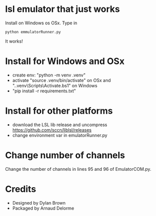 # lsl emulator that just works

Install on Windows os OSx.
Type in

```
python emmulatorRunner.py
```

It works!

# Install for Windows and OSx
- create env: "python -m venv .venv"
- activate "source .venv/bin/activate" on OSx and ".\.venv\Scripts\Activate.bs1" on Windows
- "pip install -r requirements.txt"

# Install for other platforms
- download the LSL lib release and uncompress https://github.com/sccn/liblsl/releases
- change environment var in emulatorRunner.py

# Change number of channels

Change the number of channels in lines 95 and 96 of EmulatorCOM.py.

# Credits
- Designed by Dylan Brown
- Packaged by Arnaud Delorme
